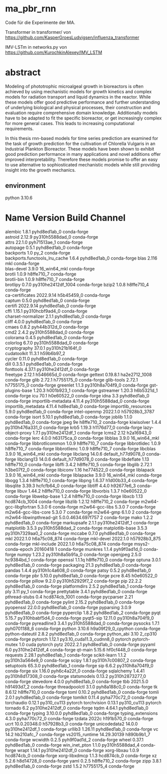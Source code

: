 # ma_pbr_rnn
Code für die Experimente der MA.

Transformer in transformer/ von https://github.com/KasperGroesLudvigsen/influenza_transformer

IMV-LSTm in networks.py von https://github.com/KurochkinAlexey/IMV_LSTM

# abstract
Modeling of phototrophic microalgeal growth in bioreactors is often achieved by using mechanistic models for growth kinetics and complex models for radiation transport and liquid dynamics in the reactor. While these models offer good predictive performance and further understanding of underlying biological and physical processes, their construction and evaluation require comprehensive domain knowledge. Additionally models have to be adapted to fit the specific bioreactor, or get increasingly complex for more general cases. This leads to increasing computational requirements. 
    
In this thesis rnn-based models for time series prediction are examined for the task of growth prediction for the cultivation of Chlorella Vulgaris in an Industrial Plankton Bioreactor. These models have been shown to exhibit good prediction performance in many applications and novel additions offer improved interpretability. Therefore these models promise to offer an easy to use alternative to sophiosticated mechanistic models while still providing insight into the growth mechanics. 

## environment

python 3.10.6

# Name                    Version                   Build  Channel          
alembic                   1.8.1              pyhd8ed1ab_0    conda-forge    
astroid                   2.12.9          py310h5588dad_0    conda-forge    
attrs                     22.1.0             pyh71513ae_1    conda-forge    
autopage                  0.5.1              pyhd8ed1ab_0    conda-forge    
backports                 1.0                        py_2    conda-forge    
backports.functools_lru_cache 1.6.4              pyhd8ed1ab_0    conda-forge
blas                      2.116                       mkl    conda-forge    
blas-devel                3.9.0              16_win64_mkl    conda-forge    
brotli                    1.0.9                h8ffe710_7    conda-forge    
brotli-bin                1.0.9                h8ffe710_7    conda-forge    
brotlipy                  0.7.0           py310he2412df_1004    conda-forge 
bzip2                     1.0.8                h8ffe710_4    conda-forge    
ca-certificates           2022.9.14            h5b45459_0    conda-forge    
captum                    0.5.0              pyhd8ed1ab_0    conda-forge    
certifi                   2022.9.14          pyhd8ed1ab_0    conda-forge    
cffi                      1.15.1          py310hcbf9ad4_0    conda-forge    
charset-normalizer        2.1.1              pyhd8ed1ab_0    conda-forge    
cliff                     4.0.0              pyhd8ed1ab_0    conda-forge    
cmaes                     0.8.2              pyh44b312d_0    conda-forge    
cmd2                      2.4.2           py310h5588dad_0    conda-forge    
colorama                  0.4.5              pyhd8ed1ab_0    conda-forge    
colorlog                  6.7.0           py310h5588dad_0    conda-forge    
cryptography              37.0.1          py310h21b164f_0                   
cudatoolkit               11.3.1               h59b6b97_2                   
cycler                    0.11.0             pyhd8ed1ab_0    conda-forge    
dill                      0.3.5.1            pyhd8ed1ab_0    conda-forge    
fonttools                 4.37.1          py310he2412df_0    conda-forge    
freetype                  2.12.1               h546665d_0    conda-forge
gettext                   0.19.8.1          ha2e2712_1008    conda-forge
glib                      2.72.1               h7755175_0    conda-forge
glib-tools                2.72.1               h7755175_0    conda-forge
greenlet                  1.1.3           py310h8a704f9_0    conda-forge
gst-plugins-base          1.20.3               h001b923_1    conda-forge
gstreamer                 1.20.3               h6b5321d_1    conda-forge
icu                       70.1                 h0e60522_0    conda-forge
idna                      3.3                pyhd8ed1ab_0    conda-forge
importlib-metadata        4.11.4          py310h5588dad_0    conda-forge
importlib_metadata        4.11.4               hd8ed1ab_0    conda-forge
importlib_resources       5.9.0              pyhd8ed1ab_0    conda-forge
intel-openmp              2022.1.0          h57928b3_3787    conda-forge
isort                     5.10.1             pyhd8ed1ab_0    conda-forge
joblib                    1.1.0              pyhd8ed1ab_0    conda-forge
jpeg                      9e                   h8ffe710_2    conda-forge
kiwisolver                1.4.4           py310h476a331_0    conda-forge
krb5                      1.19.3               h1176d77_0    conda-forge
lazy-object-proxy         1.7.1           py310he2412df_1    conda-forge
lcms2                     2.12                 h2a16943_0    conda-forge
lerc                      4.0.0                h63175ca_0    conda-forge
libblas                   3.9.0              16_win64_mkl    conda-forge
libbrotlicommon           1.0.9                h8ffe710_7    conda-forge
libbrotlidec              1.0.9                h8ffe710_7    conda-forge
libbrotlienc              1.0.9                h8ffe710_7    conda-forge
libcblas                  3.9.0              16_win64_mkl    conda-forge
libclang                  14.0.6          default_h77d9078_0    conda-forge
libclang13                14.0.6          default_h77d9078_0    conda-forge
libdeflate                1.13                 h8ffe710_0    conda-forge
libffi                    3.4.2                h8ffe710_5    conda-forge
libglib                   2.72.1               h3be07f2_0    conda-forge
libiconv                  1.16                 he774522_0    conda-forge
liblapack                 3.9.0              16_win64_mkl    conda-forge
liblapacke                3.9.0              16_win64_mkl    conda-forge
libogg                    1.3.4                h8ffe710_1    conda-forge
libpng                    1.6.37               h1d00b33_4    conda-forge
libsqlite                 3.39.3               hcfcfb64_0    conda-forge
libtiff                   4.4.0                h92677e6_3    conda-forge
libuv                     1.44.2               h8ffe710_0    conda-forge
libvorbis                 1.3.7                h0e60522_0    conda-forge
libwebp-base              1.2.4                h8ffe710_0    conda-forge
libxcb                    1.13              hcd874cb_1004    conda-forge
libzlib                   1.2.12               h8ffe710_2    conda-forge
m2w64-gcc-libgfortran     5.3.0                         6    conda-forge
m2w64-gcc-libs            5.3.0                         7    conda-forge
m2w64-gcc-libs-core       5.3.0                         7    conda-forge
m2w64-gmp                 6.1.0                         2    conda-forge
m2w64-libwinpthread-git   5.0.0.4634.697f757               2    conda-forge
mako                      1.2.2              pyhd8ed1ab_0    conda-forge
markupsafe                2.1.1           py310he2412df_1    conda-forge
matplotlib                3.5.3           py310h5588dad_2    conda-forge
matplotlib-base           3.5.3           py310h7329aa0_2    conda-forge
mccabe                    0.7.0              pyhd8ed1ab_0    conda-forge
mkl                       2022.1.0           h6a75c08_874    conda-forge
mkl-devel                 2022.1.0           h57928b3_875    conda-forge
mkl-include               2022.1.0           h6a75c08_874    conda-forge
msys2-conda-epoch         20160418                      1    conda-forge
munkres                   1.1.4              pyh9f0ad1d_0    conda-forge
numpy                     1.23.2          py310h8a5b91a_0    conda-forge
openjpeg                  2.5.0                hc9384bd_1    conda-forge
openssl                   1.1.1q               h8ffe710_0    conda-forge
optuna                    3.0.1              pyhd8ed1ab_0    conda-forge
packaging                 21.3               pyhd8ed1ab_0    conda-forge
pandas                    1.4.4           py310h1c4a608_0    conda-forge
patsy                     0.5.2              pyhd8ed1ab_0    conda-forge
pbr                       5.10.0             pyhd8ed1ab_0    conda-forge
pcre                      8.45                 h0e60522_0    conda-forge
pillow                    9.2.0           py310h52929f7_2    conda-forge
pip                       22.2.2             pyhd8ed1ab_0    conda-forge
platformdirs              2.5.2              pyhd8ed1ab_1    conda-forge
ply                       3.11                       py_1    conda-forge
prettytable               3.4.1              pyhd8ed1ab_0    conda-forge
pthread-stubs             0.4               hcd874cb_1001    conda-forge
pycparser                 2.21               pyhd8ed1ab_0    conda-forge
pylint                    2.15.2             pyhd8ed1ab_0    conda-forge
pyopenssl                 22.0.0             pyhd8ed1ab_0    conda-forge
pyparsing                 3.0.9              pyhd8ed1ab_0    conda-forge
pyperclip                 1.8.2              pyhd8ed1ab_2    conda-forge
pyqt                      5.15.7          py310hbabf5d4_0    conda-forge
pyqt5-sip                 12.11.0         py310h8a704f9_0    conda-forge
pyreadline3               3.4.1           py310h5588dad_0    conda-forge
pysocks                   1.7.1              pyh0701188_6    conda-forge
python                    3.10.6          h9a09f29_0_cpython    conda-forge
python-dateutil           2.8.2              pyhd8ed1ab_0    conda-forge
python_abi                3.10                    2_cp310    conda-forge
pytorch                   1.12.1          py3.10_cuda11.3_cudnn8_0    pytorch
pytorch-mutex             1.0                        cuda    pytorch
pytz                      2022.2.1           pyhd8ed1ab_0    conda-forge
pyyaml                    6.0             py310he2412df_4    conda-forge
qt-main                   5.15.6               hf0cf448_0    conda-forge
requests                  2.28.1             pyhd8ed1ab_1    conda-forge
scikit-learn              1.1.2           py310h3a564e9_0    conda-forge
scipy                     1.8.1           py310h7c00807_2    conda-forge
setuptools                65.3.0             pyhd8ed1ab_1    conda-forge
sip                       6.6.2           py310h8a704f9_0    conda-forge
six                       1.16.0             pyh6c4a22f_0    conda-forge
sqlalchemy                1.4.41          py310h8d17308_0    conda-forge
statsmodels               0.13.2          py310h2873277_0    conda-forge
stevedore                 4.0.0              pyhd8ed1ab_0    conda-forge
tbb                       2021.5.0             h91493d7_2    conda-forge
threadpoolctl             3.1.0              pyh8a188c0_0    conda-forge
tk                        8.6.12               h8ffe710_0    conda-forge
toml                      0.10.2             pyhd8ed1ab_0    conda-forge
tomli                     2.0.1              pyhd8ed1ab_0    conda-forge
tomlkit                   0.11.4             pyha770c72_0    conda-forge
torchaudio                0.12.1              py310_cu113    pytorch
torchvision               0.13.1              py310_cu113    pytorch
tornado                   6.2             py310he2412df_0    conda-forge
tqdm                      4.64.1             pyhd8ed1ab_0    conda-forge
typing                    3.10.0.0           pyhd8ed1ab_0    conda-forge
typing_extensions         4.3.0              pyha770c72_0    conda-forge
tzdata                    2022c                h191b570_0    conda-forge
ucrt                      10.0.20348.0         h57928b3_0    conda-forge
unicodedata2              14.0.0          py310he2412df_1    conda-forge
urllib3                   1.26.11            pyhd8ed1ab_0    conda-forge
vc                        14.2                 hb210afc_7    conda-forge
vs2015_runtime            14.29.30139          h890b9b1_7    conda-forge
wcwidth                   0.2.5              pyh9f0ad1d_2    conda-forge
wheel                     0.37.1             pyhd8ed1ab_0    conda-forge
win_inet_pton             1.1.0           py310h5588dad_4    conda-forge
wrapt                     1.14.1          py310he2412df_0    conda-forge
xorg-libxau               1.0.9                hcd874cb_0    conda-forge
xorg-libxdmcp             1.1.3                hcd874cb_0    conda-forge
xz                        5.2.6                h8d14728_0    conda-forge
yaml                      0.2.5                h8ffe710_2    conda-forge
zipp                      3.8.1              pyhd8ed1ab_0    conda-forge
zstd                      1.5.2                h7755175_4    conda-forge
